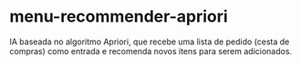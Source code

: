 # menu-recommender-apriori
IA baseada no algoritmo Apriori, que recebe uma lista de pedido (cesta de compras) como entrada e recomenda novos itens para serem adicionados.

